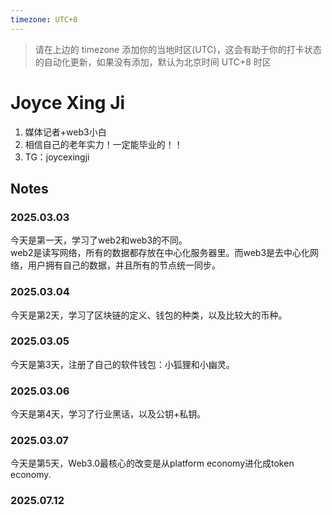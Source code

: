 ```yaml
---
timezone: UTC+8
---
```


> 请在上边的 timezone 添加你的当地时区(UTC)，这会有助于你的打卡状态的自动化更新，如果没有添加，默认为北京时间 UTC+8 时区


# Joyce Xing Ji

1. 媒体记者+web3小白
2. 相信自己的老年实力！一定能毕业的！！
3. TG：joycexingji

## Notes

<!-- Content_START -->

### 2025.03.03

今天是第一天，学习了web2和web3的不同。  
web2是读写网络，所有的数据都存放在中心化服务器里。而web3是去中心化网络，用户拥有自己的数据，并且所有的节点统一同步。

### 2025.03.04

今天是第2天，学习了区块链的定义、钱包的种类，以及比较大的币种。  

### 2025.03.05

今天是第3天，注册了自己的软件钱包：小狐狸和小幽灵。  

### 2025.03.06

今天是第4天，学习了行业黑话，以及公钥+私钥。  

### 2025.03.07

今天是第5天，Web3.0最核心的改变是从platform economy进化成token economy. 

### 2025.07.12

<!-- Content_END -->
